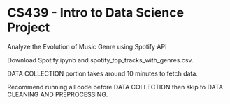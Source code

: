 # CS439 - Intro to Data Science Project
Analyze the Evolution of Music Genre using Spotify API

Download Spotify.ipynb and spotify_top_tracks_with_genres.csv.

DATA COLLECTION portion takes around 10 minutes to fetch data.

Recommend running all code before DATA COLLECTION then 
skip to DATA CLEANING AND PREPROCESSING.
